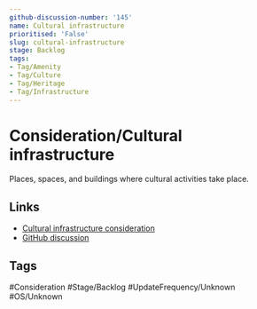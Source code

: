 ```yaml
---
github-discussion-number: '145'
name: Cultural infrastructure
prioritised: 'False'
slug: cultural-infrastructure
stage: Backlog
tags:
- Tag/Amenity
- Tag/Culture
- Tag/Heritage
- Tag/Infrastructure
---
```


# Consideration/Cultural infrastructure

Places, spaces, and buildings where cultural activities take place.

## Links

* [Cultural infrastructure consideration](https://design.planning.data.gov.uk/planning-consideration/cultural-infrastructure)
* [GitHub discussion](https://github.com/digital-land/data-standards-backlog/discussions/145)

## Tags

#Consideration #Stage/Backlog #UpdateFrequency/Unknown #OS/Unknown
